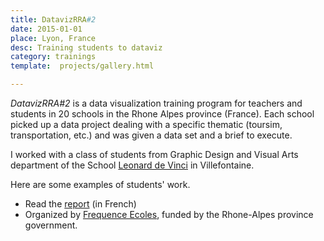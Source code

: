 ```yaml
---
title: DatavizRRA#2
date: 2015-01-01
place: Lyon, France
desc: Training students to dataviz
category: trainings
template:  projects/gallery.html

---
```


*DatavizRRA#2* is a data visualization training program for teachers and students in 20 schools in the Rhone Alpes province (France). Each school picked up a data project dealing with a specific thematic (toursim, transportation, etc.) and was given a data set and a brief to execute.

I worked with a class of students from Graphic Design and Visual Arts department of the School [Leonard de Vinci](http://www.ac-grenoble.fr/vinci/) in Villefontaine.

Here are some examples of students' work.


* Read the [report](https://datarhonealpes.wordpress.com/2015/06/16/dataviz2-lycee-leonard-de-vinci-a-villefontaine/) (in French)
* Organized by [Frequence Ecoles](http://www.frequence-ecoles.org), funded by the Rhone-Alpes province government.

